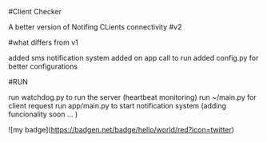 #Client Checker

A better version of Notifing CLients connectivity #v2

#what differs from v1

added sms notification system
added on app call to run
added config.py for better configurations 

#RUN

run watchdog.py to run the server (heartbeat monitoring)
run ~/main.py for client request 
run app/main.py to start notification system  (adding funcionality soon ...  )



!\[my badge\](https://badgen.net/badge/hello/world/red?icon=twitter)
